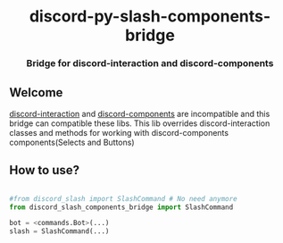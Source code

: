 <div align="center">
  <h1>discord-py-slash-components-bridge</h1>
  <h3>Bridge for discord-interaction and discord-components</h3>
</div>
 
## Welcome
 
[discord-interaction](https://github.com/goverfl0w/discord-interactions) and [discord-components](https://github.com/kiki7000/discord.py-components) are incompatible and this bridge can compatible these libs.
This lib overrides discord-interaction classes and methods for working with discord-components components(Selects and Buttons)

## How to use?

```py

#from discord_slash import SlashCommand # No need anymore
from discord_slash_components_bridge import SlashCommand

bot = <commands.Bot>(...)
slash = SlashCommand(...)

```
